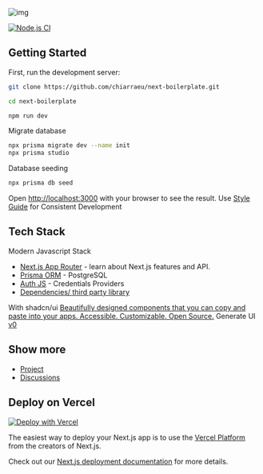 ![img](https://github.com/ekovegeance/next-boilerplate/blob/main/next-boilerplate.png)

[![Node.js CI](https://github.com/chiarraeu/next-boilerplate/actions/workflows/node.js.yml/badge.svg)](https://github.com/chiarraeu/next-boilerplate/actions/workflows/node.js.yml)

## Getting Started

First, run the development server:

```bash
git clone https://github.com/chiarraeu/next-boilerplate.git
```
```bash
cd next-boilerplate 
```
```bash
npm run dev
```
Migrate database
```bash
npx prisma migrate dev --name init
npx prisma studio
```
Database seeding
```bash
npx prisma db seed
```

Open [http://localhost:3000](http://localhost:3000) with your browser to see the result.
Use [Style Guide](https://ekovegeance.github.io/styleguide/coding/nextjs) for Consistent Development


## Tech Stack

Modern Javascript Stack

- [Next.js App Router](https://nextjs.org/docs/app/building-your-application) - learn about Next.js features and API.
- [Prisma ORM](https://www.prisma.io/docs/guides/nextjs) - PostgreSQL
- [Auth JS](https://authjs.dev/getting-started) - Credentials Providers
- [Dependencies/ third party library](https://github.com/ekovegeance/Fullstack-Nextjs-Templates/blob/main/package.json)

With shadcn/ui [Beautifully designed components that you can copy and paste into your apps. Accessible. Customizable. Open Source.](https://ui.shadcn.com/) 
Generate UI [v0](https://v0.dev/https://v0.dev/)

## Show more
- [Project](https://github.com/users/chiarraeu/projects/1)
- [Discussions](https://github.com/ekovegeance/Fullstack-Nextjs-Templates/discussions/5)


## Deploy on Vercel
[![Deploy with Vercel](https://vercel.com/button)](https://vercel.com/new/clone?s=https%3A%2F%2Fgithub.com%2Fekovegeance%2Fnext-boilerplate%2F&showOptionalTeamCreation=false&teamSlug=ekovegeances-projects)

The easiest way to deploy your Next.js app is to use the [Vercel Platform](https://vercel.com/new?utm_medium=default-template&filter=next.js&utm_source=create-next-app&utm_campaign=create-next-app-readme) from the creators of Next.js.

Check out our [Next.js deployment documentation](https://nextjs.org/docs/app/building-your-application/deploying) for more details.
